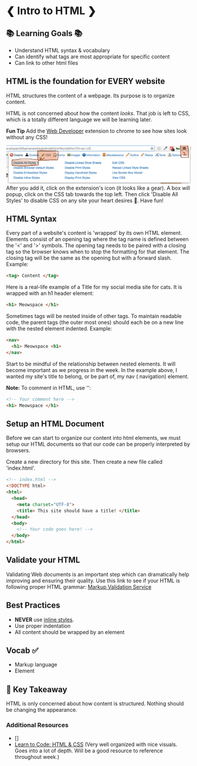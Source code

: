 # ❮ Intro to HTML ❯


## 📚 Learning Goals 📚
- Understand HTML syntax & vocabulary
- Can identify what tags are most appropriate for specific content
- Can link to other html files



## HTML is the foundation for EVERY website
HTML structures the content of a webpage. Its purpose is to organize content.

HTML is not concerned about how the content *looks*. That job is left to CSS, which is a totally different language we will be learning later.

**Fun Tip** Add the [Web Developer](https://chrome.google.com/webstore/detail/web-developer/bfbameneiokkgbdmiekhjnmfkcnldhhm?hl=en-US) extension to chrome to see how sites look without any CSS!

![Web Developer Chrome Extension](imgs/web_developer.png)
After you add it, click on the extension's icon (it looks like a gear). A box will popup, click on the CSS tab towards the top left. Then click 'Disable All Styles' to disable CSS on any site your heart desires 💛. Have fun!


## HTML Syntax

Every part of a website's content is 'wrapped' by its own HTML element. Elements consist of an opening tag where the tag name is defined between the '<' and '>' symbols. The opening tag needs to be paired with a closing tag so the browser knows when to stop the formatting for that element. The closing tag will be the same as the opening but with a forward slash. Example:

```html
<tag> Content </tag>
```
Here is a real-life example of a Title for my social media site for cats. It is wrapped with an h1 header element:
```html
<h1> Meowspace </h1>
```

Sometimes tags will be nested inside of other tags. To maintain readable code, the parent tags (the outer most ones) should each be on a new line with the nested element indented. Example:

```html
<nav>
  <h1> Meowspace <h1>
</nav>
```
Start to be mindful of the relationship between nested elements. It will become important as we progress in the week. In the example above, I wanted my site's title to belong, or be part of, my nav ( navigation) element.


**Note:** To comment in HTML, use '<!-- -->': 
```html
<!-- Your comment here -->
<h1> Meowspace </h1>
```
## Setup an HTML Document

Before we can start to organize our content into html elements, we must setup our HTML documents so that our code can be properly interpreted by browsers.

Create a new directory for this site. Then create a new file called 'index.html'.



```html
<!-- index.html -->
<!DOCTYPE html>
<html>
  <head>
    <meta charset="UTF-8">
    <title> This site should have a title! </title>
  </head>
  <body>
    <!-- Your code goes here! -->
  </body>
</html>
```



## Validate your HTML
Validating Web documents is an important step which can dramatically help improving and ensuring their quality. Use this link to see if your HTML is following proper HTML grammar: [Markup Validation Service](https://validator.w3.org/nu/#textarea)

## Best Practices

- **NEVER** use [inline styles](http://stackoverflow.com/questions/2612483/whats-so-bad-about-in-line-css).
- Use proper indentation
- All content should be wrapped by an element

## Vocab ✅
- Markup language
- Element


## 🔑 Key Takeaway
HTML is only concerned about how content is structured. Nothing should be changing the appearance.

### Additional Resources

- []
- [Learn to Code: HTML & CSS](http://learn.shayhowe.com/html-css/building-your-first-web-page/) (Very well organized with nice visuals. Goes into a lot of depth. Will be a good resource to reference throughout week.)
